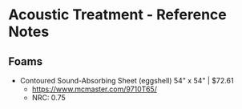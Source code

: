 # Acoustic Treatment - Reference Notes

## Foams
* Contoured Sound-Absorbing Sheet (eggshell) 54" x 54" | $72.61
	* https://www.mcmaster.com/9710T65/
	* NRC: 0.75